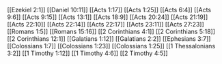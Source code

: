 [[Ezekiel 2:1]]
[[Daniel 10:11]]
[[Acts 1:17]]
[[Acts 1:25]]
[[Acts 6:4]]
[[Acts 9:6]]
[[Acts 9:15]]
[[Acts 13:1]]
[[Acts 18:9]]
[[Acts 20:24]]
[[Acts 21:19]]
[[Acts 22:10]]
[[Acts 22:14]]
[[Acts 22:17]]
[[Acts 23:11]]
[[Acts 27:23]]
[[Romans 1:5]]
[[Romans 15:16]]
[[2 Corinthians 4:1]]
[[2 Corinthians 5:18]]
[[2 Corinthians 12:1]]
[[Galatians 1:12]]
[[Galatians 2:2]]
[[Ephesians 3:7]]
[[Colossians 1:7]]
[[Colossians 1:23]]
[[Colossians 1:25]]
[[1 Thessalonians 3:2]]
[[1 Timothy 1:12]]
[[1 Timothy 4:6]]
[[2 Timothy 4:5]]
